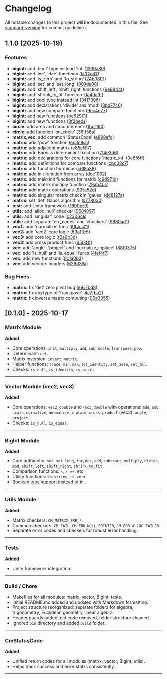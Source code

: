 # Changelog

All notable changes to this project will be documented in this file. See [standard-version](https://github.com/conventional-changelog/standard-version) for commit guidelines.

## 1.1.0 (2025-10-19)


### Features

* **bigint:** add 'bool' type instead 'int' ([1339a80](https://github.com/nwpm/c-math-core/commit/1339a80be4f8ff558800b49604575de7460a407c))
* **bigint:** add 'inc', 'dec' functions ([f492e47](https://github.com/nwpm/c-math-core/commit/f492e47cf660c1e0d12b28dab270b0ff99068535))
* **bigint:** add 'is_zero' and 'to_string' ([24b0801](https://github.com/nwpm/c-math-core/commit/24b08013fb5e8583ff2760798975b5867678969e))
* **bigint:** add 'set' and 'set_long' ([000de08](https://github.com/nwpm/c-math-core/commit/000de08d18699b42005260d46434223558b3bbb9))
* **bigint:** add 'shift_left', 'shift_right' functions ([6e9844f](https://github.com/nwpm/c-math-core/commit/6e9844f16c88bf6a84090cf784d3fb7e01343aa4))
* **bigint:** add 'shrink_to_fit' function ([0a4da9f](https://github.com/nwpm/c-math-core/commit/0a4da9fc04c8e6d3a5536d4ddfa3611a0e2ea06e))
* **bigint:** add bool type instead int ([3417396](https://github.com/nwpm/c-math-core/commit/341739622a103f55e9b21be8cb83599942bb9e2a))
* **bigint:** add declarations 'divide' and 'mod' ([3bd7746](https://github.com/nwpm/c-math-core/commit/3bd774667c5b8d37781a65e4febc456e9c975457))
* **bigint:** add new compare functions ([9ec4e77](https://github.com/nwpm/c-math-core/commit/9ec4e776be8c0c39a25d46abef976400ff886209))
* **bigint:** add new functions ([be62901](https://github.com/nwpm/c-math-core/commit/be62901912ab6c9d84ea3d55c00b3a3d78e0cd7c))
* **bigint:** add new functions ([8f2beda](https://github.com/nwpm/c-math-core/commit/8f2bedab34991c5560361289b6052f57300e4ee1))
* **circle:** add area and circumference ([1bcf160](https://github.com/nwpm/c-math-core/commit/1bcf160acc2a76e7ed3be7964e0621a581bae970))
* **circle:** add function 'on_circle' ([361f56a](https://github.com/nwpm/c-math-core/commit/361f56a0530706d7a6f672b965d92538a7f8be68))
* **matrix,vec:** add common 'StatusCode' ([e898efc](https://github.com/nwpm/c-math-core/commit/e898efc543af26857fa82f14a9dd236e2afe49ba))
* **matrix:** add 'pow' function ([ec3c8c5](https://github.com/nwpm/c-math-core/commit/ec3c8c5492b85a7d47ac576eab545b5c3f77fda4))
* **matrix:** add adjacent matrix ([c85e597](https://github.com/nwpm/c-math-core/commit/c85e597a41a48978faebebf0c8a424935a8ad77a))
* **matrix:** add Bareiss determinant function ([7f4e3d6](https://github.com/nwpm/c-math-core/commit/7f4e3d66cc862178cba640695a798ce48d50693d))
* **matrix:** add declarations for core functions 'matrix_int' ([0e6f6ff](https://github.com/nwpm/c-math-core/commit/0e6f6ff3c4cb91bf9fc01583796cde15cecf3048))
* **matrix:** add definitions for compare functions ([cbd38c7](https://github.com/nwpm/c-math-core/commit/cbd38c7b4fff81f82aa6ef7dab6d54c39dac8cfe))
* **matrix:** add function for minor ([c6f8a38](https://github.com/nwpm/c-math-core/commit/c6f8a38940fb250b2c7c2dca9abb5431d3e1ed76))
* **matrix:** add init function from array ([dee1062](https://github.com/nwpm/c-math-core/commit/dee1062264c3a06ca267bb9fad567da13874242a))
* **matrix:** add main init functions for matrix ([c9d971d](https://github.com/nwpm/c-math-core/commit/c9d971d67ffc1363fe0990ff01d24aa938626258))
* **matrix:** add matrix multiply function ([79ab40c](https://github.com/nwpm/c-math-core/commit/79ab40c7a637324121d55e310d559da85578cff6))
* **matrix:** add matrix operations ([905a52d](https://github.com/nwpm/c-math-core/commit/905a52d5e882e3ce05e41feb16a4f0efe6edd11a))
* **matrix:** add singular matrix check in 'gauss' ([dd8127a](https://github.com/nwpm/c-math-core/commit/dd8127a1a3ebf137d49966c89af207ec0a09bcfb))
* **matrix:** set 'det' Gauss algorithm ([b778030](https://github.com/nwpm/c-math-core/commit/b778030fb16314cd92ee9242b08d72fb6d1ae2e5))
* **test:** add Unity framework ([1600b59](https://github.com/nwpm/c-math-core/commit/1600b597c2fe1d3c8f85b770d8fdcfe8ebdd96cb))
* **utils:** add 'alloc_null' checker ([9684897](https://github.com/nwpm/c-math-core/commit/9684897dc94dfa26f96125122943ba91eefb1eba))
* **utils:** add 'singular' code ([c23064b](https://github.com/nwpm/c-math-core/commit/c23064b0e5ce0b31225f1e24ecf8b498fca51a94))
* **utils:** add separate 'err_codes' and 'checkers' ([9680ad1](https://github.com/nwpm/c-math-core/commit/9680ad11b894a8fecf352d9328e4d4a4bfd0866d))
* **vec2:** add 'normalize' func ([664cc71](https://github.com/nwpm/c-math-core/commit/664cc71dd8d54072750cae4c8040c84094743ca8))
* **vec2:** add 'vec2' core logic ([63a13c5](https://github.com/nwpm/c-math-core/commit/63a13c51c76b4149123a6f2a00fca58b0e073384))
* **vec3:** add core logic ([f2a9b3d](https://github.com/nwpm/c-math-core/commit/f2a9b3d5fac0eb7704e728ae946b778e8c3e5397))
* **vec3:** add cross product func ([d5f3f1f](https://github.com/nwpm/c-math-core/commit/d5f3f1fdb56fdf1e07eca86e951a8683a7ca74c4))
* **vec:** add 'angle', 'project' and 'normalize_inplace' ([88f0375](https://github.com/nwpm/c-math-core/commit/88f03755c3716ffb016dbbfca2d2e7878037dcd1))
* **vec:** add 'is_null' and 'is_equal' funcs ([4fef4f7](https://github.com/nwpm/c-math-core/commit/4fef4f727cc6805820ff7b687bdd00d0afdcf366))
* **vec:** add new functions ([0c1a0b3](https://github.com/nwpm/c-math-core/commit/0c1a0b3c5eeef19779c8639d3d03f8deec11a69b))
* **vec:** add vectors headers ([629d39a](https://github.com/nwpm/c-math-core/commit/629d39af6504bf090deefb7744774213430ea34f))


### Bug Fixes

* **matrix:** fix 'det' zero pivot bug ([e9c7bd8](https://github.com/nwpm/c-math-core/commit/e9c7bd8aee0d7f26d508fae1f2c684a1d2ad7940))
* **matrix:** fix arg type of 'transpose' ([4c7fba2](https://github.com/nwpm/c-math-core/commit/4c7fba2973ac9638b6695f3df931569b03a87bb8))
* **matrix:** fix inverse matrix computing ([06a3355](https://github.com/nwpm/c-math-core/commit/06a335528fdb5b94855f5992508b92b7b753ea70))

## [0.1.0] - 2025-10-17

### Matrix Module
**Added**
- Core operations: `init`, `multiply`, `add`, `sub`, `scale`, `transpose`, `pow`.
- Determinant: `det`.
- Matrix inversion: `invert_matrix`.
- Helper functions: `trace`, `min`, `max`, `set_identity`, `set_zero`, `set_all`.
- Checks: `is_null`, `is_identity`, `is_equal`.

---

### Vector Module (vec2, vec3)
**Added**
- Core operations: `vec2_double` and `vec3_double` with operations: `add`, `sub`,
`scale`, `normalize`, `normalize_inplace`, `cross product` (vec3), `angle`, 
`project`.
- Checks: `is_null`, `is_equal`.

---

### BigInt Module
**Added**
- Core arithmetic: `set`, `set_long`, `inc`, `dec`, `add`, `subtract`, `multiply`, `divide`, `mod`, `shift_left`, `shift_right`, `shrink_to_fit`.
- Comparison functions: `<`, `>`, `==`, etc.
- Utility functions: `to_string`, `is_zero`.
- Boolean type support instead of int.

---

### Utils Module
**Added**
- Matrix checkers: `CM_MATRIX_ERR_*`.
- Common checkers: `CM_FAIL`, `CM_ERR_NULL_POINTER`, `CM_ERR_ALLOC_FAILED`.
- Separate error codes and checkers for robust error handling.

---

### Tests
**Added**
- Unity framework integration.

---

### Build / Chore
- Makefiles for all modules: matrix, vector, BigInt, tests.
- Initial README.md added and updated with Markdown formatting.
- Project structure reorganized: separate folders for algebra, trigonometry, Euclidean geometry, linear algebra.
- Header guards added, old code removed, folder structure cleaned.
- Ignored `bin` directory and added `build` folder.

---

### CmStatusCode
**Added**
- Unified return codes for all modules (matrix, vector, BigInt, utils).
- Helps track success and error states consistently.

---
